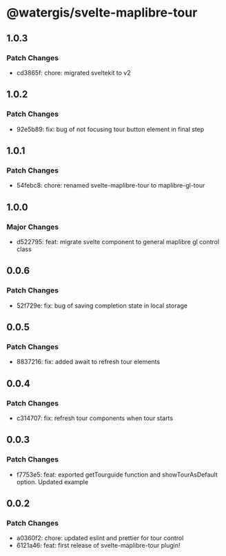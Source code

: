 # @watergis/svelte-maplibre-tour

## 1.0.3

### Patch Changes

- cd3865f: chore: migrated sveltekit to v2

## 1.0.2

### Patch Changes

- 92e5b89: fix: bug of not focusing tour button element in final step

## 1.0.1

### Patch Changes

- 54febc8: chore: renamed svelte-maplibre-tour to maplibre-gl-tour

## 1.0.0

### Major Changes

- d522795: feat: migrate svelte component to general maplibre gl control class

## 0.0.6

### Patch Changes

- 52f729e: fix: bug of saving completion state in local storage

## 0.0.5

### Patch Changes

- 8837216: fix: added await to refresh tour elements

## 0.0.4

### Patch Changes

- c314707: fix: refresh tour components when tour starts

## 0.0.3

### Patch Changes

- f7753e5: feat: exported getTourguide function and showTourAsDefault option. Updated example

## 0.0.2

### Patch Changes

- a0360f2: chore: updated eslint and prettier for tour control
- 6121a46: feat: first release of svelte-maplibre-tour plugin!
